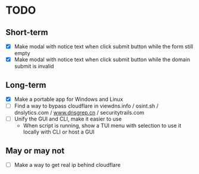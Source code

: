 # TODO

## Short-term

- [X] Make modal with notice text when click submit button while the form still empty
- [X] Make modal with notice text when click submit button while the domain submit is invalid

## Long-term

- [X] Make a portable app for Windows and Linux
- [ ] Find a way to bypass cloudflare in viewdns.info / osint.sh / dnslytics.com / www.dnsgrep.cn / securitytrails.com
- [ ] Unify the GUI and CLI, make it easier to use
     - When script is running, show a TUI menu with selection to use it locally with CLI or host a GUI

## May or may not
- [ ] Make a way to get real ip behind cloudflare